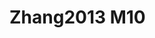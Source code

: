 # Zhang2013 M10
<a name="material" />
<script type="application/ld+json">

  {
    "@context": "https://schema.org/",
    "@type": "ChemicalSubstance",
    "http://purl.org/dc/terms/conformsTo":
      {
        "@type": "CreativeWork",
        "@id": "https://bioschemas.org/profiles/ChemicalSubstance/0.4-RELEASE/"
      },
    "@id": "https://egonw.github.io/nanowiki/nanowiki315.html#material",
    "name": "Zhang2013 M10",
    "sameAs: "http://127.0.0.1/mediawiki/index.php/Special:URIResolver/Zhang2013_M10"
  }
</script>

